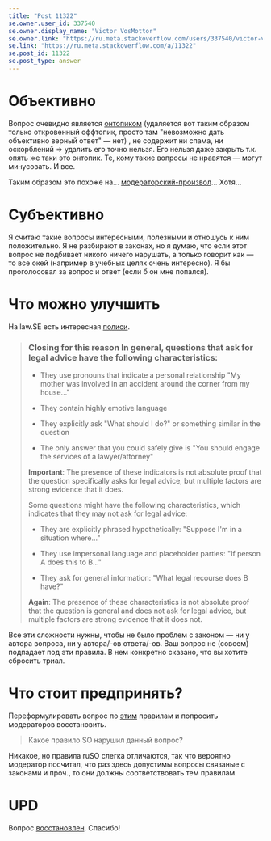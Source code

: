```yaml
---
title: "Post 11322"
se.owner.user_id: 337540
se.owner.display_name: "Victor VosMottor"
se.owner.link: "https://ru.meta.stackoverflow.com/users/337540/victor-vosmottor"
se.link: "https://ru.meta.stackoverflow.com/a/11322"
se.post_id: 11322
se.post_type: answer
---
```

<h1>Объективно</h1>
<p>Вопрос очевидно является <a href="https://ru.meta.stackoverflow.com/questions/2868/%d0%9e%d0%bf%d1%80%d0%be%d1%81-%d0%9e%d1%82%d0%bd%d0%be%d1%88%d0%b5%d0%bd%d0%b8%d0%b5-%d1%81%d0%be%d0%be%d0%b1%d1%89%d0%b5%d1%81%d1%82%d0%b2%d0%b0-%d0%ba-%d0%b2%d0%be%d0%bf%d1%80%d0%be%d1%81%d0%b0%d0%bc-%d0%b7%d0%b0%d1%82%d1%80%d0%b0%d0%b3%d0%b8%d0%b2%d0%b0%d1%8e%d1%89%d0%b8%d0%bc-%d1%8d%d1%82%d0%b8%d0%ba%d1%83-%d0%bf%d1%80%d0%b0%d0%b2%d0%be%d0%bd%d0%b0%d1%80%d1%83%d1%88%d0%b5%d0%bd%d0%b8%d1%8f-%d0%b8-%d0%b8%d0%bd">онтопиком</a> (удаляется вот таким образом только откровенный оффтопик, просто там &quot;невозможно дать объективно верный ответ&quot; — нет) , не содержит ни спама, ни оскорблений ⇒ удалить его точно нельзя. Его нельзя даже закрыть т.к. опять же таки это онтопик. Те, кому такие вопросы не нравятся — могут минусовать. И все.</p>
<p>Таким образом это похоже на... <a href="/questions/tagged/%d0%bc%d0%be%d0%b4%d0%b5%d1%80%d0%b0%d1%82%d0%be%d1%80%d1%81%d0%ba%d0%b8%d0%b9-%d0%bf%d1%80%d0%be%d0%b8%d0%b7%d0%b2%d0%be%d0%bb" class="post-tag" title="показать вопросы с меткой [модераторский-произвол]" rel="tag">модераторский-произвол</a>... Хотя...</p>
<h1>Субъективно</h1>
<p>Я считаю такие вопросы интересными, полезными и отношусь к ним положительно. Я не разбирают в законах, но я думаю, что если этот вопрос не подбивает никого ничего нарушать, а только говорит как — то все окей (например в учебных целях очень интересно). Я бы проголосовал за вопрос и ответ (если б он мне попался).</p>
<h1>Что можно улучшить</h1>
<p>На law.SE есть интересная <a href="https://law.meta.stackexchange.com/a/222/34767">полиси</a>.</p>
<blockquote>
<h3>Closing for this reason In general, questions that ask for legal advice have the following characteristics:</h3>
<ul>
<li><p>They use pronouns that indicate a personal relationship &quot;My mother was involved in an accident around the corner from my house...&quot;</p>
</li>
<li><p>They contain highly emotive language</p>
</li>
<li><p>They explicitly ask &quot;What should I do?&quot; or something similar in the question</p>
</li>
<li><p>The only answer that you could safely give is &quot;You should engage the services of a lawyer/attorney&quot;</p>
</li>
</ul>
<p><strong>Important</strong>: The presence of these indicators is not absolute proof that the question specifically asks for legal advice, but multiple
factors are strong evidence that it does.</p>
<p>Some questions might have the following characteristics, which
indicates that they may not ask for legal advice:</p>
<ul>
<li><p>They are explicitly phrased hypothetically: &quot;Suppose I'm in a situation where...&quot;</p>
</li>
<li><p>They use impersonal language and placeholder parties: &quot;If person A does this to B...&quot;</p>
</li>
<li><p>They ask for general information: &quot;What legal recourse does B have?&quot;</p>
</li>
</ul>
<p><strong>Again</strong>: The presence of these characteristics is not absolute proof that the question is general and does not ask for legal advice, but
multiple factors are strong evidence that it does not.</p>
</blockquote>
<p>Все эти сложности нужны, чтобы не было проблем с законом — ни у автора вопроса, ни у автора/-ов ответа/-ов. Ваш вопрос не (совсем) подпадает под эти правила. В нем конкретно сказано, что вы хотите сбросить триал.</p>
<h1>Что стоит предпринять?</h1>
<p>Переформулировать вопрос по <a href="https://law.meta.stackexchange.com/questions/221/policy-for-questions-that-clearly-ask-for-specific-legal-advice">этим</a> правилам и попросить модераторов восстановить.</p>
<blockquote>
<p>Какое правило SO нарушил данный вопрос?</p>
</blockquote>
<p>Никакое, но правила ruSO слегка отличаются, так что вероятно модератор посчитал, что раз здесь допустимы вопросы связаные с законами и проч., то они должны соответствовать тем правилам.</p>
<h1>UPD</h1>
<p>Вопрос <a href="https://chat.stackexchange.com/transcript/message/56912456">восстановлен</a>. Спасибо!</p>
